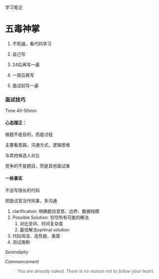 学习笔记

# 五毒神掌

1. 不死磕，看代码学习

2. 自己写
3. 24后再写一遍
4. 一周后再写
5. 面试前写一遍

### 面试技巧

Time 40-50min

#### 心态摆正：

做题不是目的，而是过程

主要看思路，沟通方式，逻辑思维

与其他候选人对比

竞争的不是题目，而是其他面试者

#### 一些事实

不会写很长的代码

把面试官当作同事，多沟通

1. clarification: 明确题目意思、边界、数据规模
2. Possible Solution: 穷尽所有可能的解法
   1. 对比空间、时间复杂度
   2. 最佳解法opitmal solution
3. 代码简洁、高性能、美感
4. 测试用例



*Serendipity* 

*Commencement*

> *You are already naked. There is no reason not to follow your heart.*

